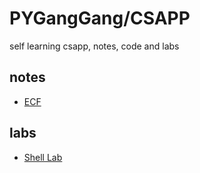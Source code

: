 # PYGangGang/CSAPP
self learning csapp, notes, code and labs

## notes

* [ECF](./notes/异常控制流-Exceptional_Control_Flow-ECF.md)

## labs

* [Shell Lab](./labs/shell/)